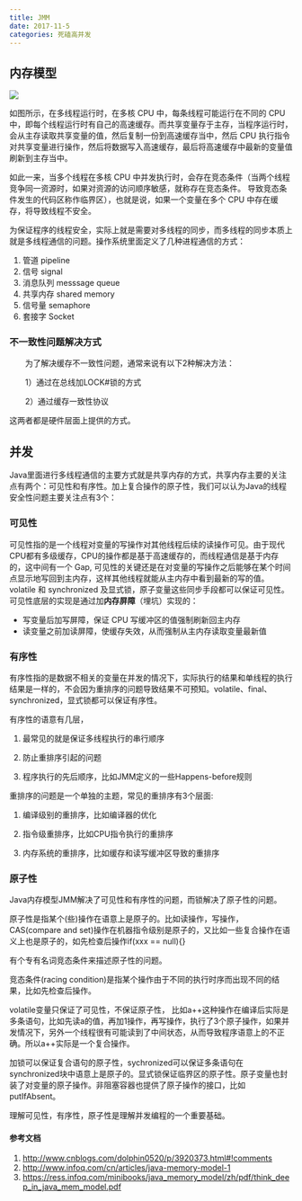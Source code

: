 ```yaml
---
title: JMM
date: 2017-11-5
categories: 死磕高并发
---
```


## 内存模型

![](http://images.cnitblog.com/blog/288799/201408/212219343783699.jpg)

如图所示，在多线程运行时，在多核 CPU 中，每条线程可能运行在不同的 CPU 中，即每个线程运行时有自己的高速缓存。而共享变量存于主存，当程序运行时，会从主存读取共享变量的值，然后复制一份到高速缓存当中，然后 CPU 执行指令对共享变量进行操作，然后将数据写入高速缓存，最后将高速缓存中最新的变量值刷新到主存当中。

如此一来，当多个线程在多核 CPU 中并发执行时，会存在竞态条件（当两个线程竞争同一资源时，如果对资源的访问顺序敏感，就称存在竞态条件。 导致竞态条件发生的代码区称作临界区），也就是说，如果一个变量在多个 CPU 中存在缓存，将导致线程不安全。

为保证程序的线程安全，实际上就是需要对多线程的同步，而多线程的同步本质上就是多线程通信的问题。操作系统里面定义了几种进程通信的方式：

1. 管道 pipeline
2. 信号 signal
3. 消息队列 messsage queue
4. 共享内存 shared memory
5. 信号量 semaphore
6. 套接字 Socket

### 不一致性问题解决方式

　　为了解决缓存不一致性问题，通常来说有以下2种解决方法：

　　1）通过在总线加LOCK#锁的方式

　　2）通过缓存一致性协议

这两者都是硬件层面上提供的方式。
    
## 并发

Java里面进行多线程通信的主要方式就是共享内存的方式，共享内存主要的关注点有两个：可见性和有序性。加上复合操作的原子性，我们可以认为Java的线程安全性问题主要关注点有3个：

### 可见性

可见性指的是一个线程对变量的写操作对其他线程后续的读操作可见。由于现代CPU都有多级缓存，CPU的操作都是基于高速缓存的，而线程通信是基于内存的，这中间有一个 Gap, 可见性的关键还是在对变量的写操作之后能够在某个时间点显示地写回到主内存，这样其他线程就能从主内存中看到最新的写的值。volatile 和 synchronized 及显式锁，原子变量这些同步手段都可以保证可见性。可见性底层的实现是通过加**内存屏障**（埋坑）实现的：

- 写变量后加写屏障，保证 CPU 写缓冲区的值强制刷新回主内存 
- 读变量之前加读屏障，使缓存失效，从而强制从主内存读取变量最新值

###  有序性

有序性指的是数据不相关的变量在并发的情况下，实际执行的结果和单线程的执行结果是一样的，不会因为重排序的问题导致结果不可预知。volatile、final、synchronized，显式锁都可以保证有序性。

有序性的语意有几层，

1. 最常见的就是保证多线程执行的串行顺序

2. 防止重排序引起的问题

3. 程序执行的先后顺序，比如JMM定义的一些Happens-before规则


重排序的问题是一个单独的主题，常见的重排序有3个层面:

1. 编译级别的重排序，比如编译器的优化

2. 指令级重排序，比如CPU指令执行的重排序

3. 内存系统的重排序，比如缓存和读写缓冲区导致的重排序

### 原子性

Java内存模型JMM解决了可见性和有序性的问题，而锁解决了原子性的问题。

原子性是指某个(些)操作在语意上是原子的。比如读操作，写操作，CAS(compare and set)操作在机器指令级别是原子的，又比如一些复合操作在语义上也是原子的，如先检查后操作if(xxx == null){}

有个专有名词竞态条件来描述原子性的问题。

竞态条件(racing condition)是指某个操作由于不同的执行时序而出现不同的结果，比如先检查后操作。

volatile变量只保证了可见性，不保证原子性， 比如a++这种操作在编译后实际是多条语句，比如先读a的值，再加1操作，再写操作，执行了3个原子操作，如果并发情况下，另外一个线程很有可能读到了中间状态，从而导致程序语意上的不正确。所以a++实际是一个复合操作。

加锁可以保证复合语句的原子性，sychronized可以保证多条语句在synchronized块中语意上是原子的。显式锁保证临界区的原子性。原子变量也封装了对变量的原子操作。非阻塞容器也提供了原子操作的接口，比如putIfAbsent。

理解可见性，有序性，原子性是理解并发编程的一个重要基础。


#### 参考文档

1. http://www.cnblogs.com/dolphin0520/p/3920373.html#!comments
2. http://www.infoq.com/cn/articles/java-memory-model-1
3. https://ress.infoq.com/minibooks/java_memory_model/zh/pdf/think_deep_in_java_mem_model.pdf





